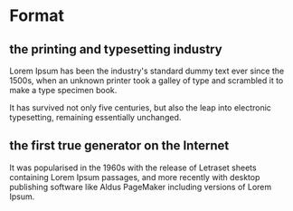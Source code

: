 # Format
## the printing and typesetting industry
Lorem Ipsum has been the industry's standard dummy text ever since the 1500s, when an unknown printer took a galley of type and scrambled it to make a type specimen book.

It has survived not only five centuries, but also the leap into electronic typesetting, remaining essentially unchanged.

## the first true generator on the Internet
It was popularised in the 1960s with the release of Letraset sheets containing Lorem Ipsum passages, and more recently with desktop publishing software like Aldus PageMaker including versions of Lorem Ipsum.

